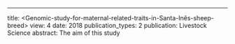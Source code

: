 ---
title: <Genomic-study-for-maternal-related-traits-in-Santa-Inês-sheep-breed>
view: 4
date: 2018
publication_types: 2
publication: Livestock Science
abstract: The aim of this study

